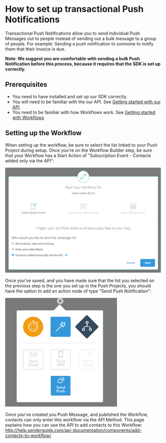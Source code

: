 # How to set up transactional Push Notifications
Transactional Push Notifications allow you to send individual Push Messages out to people instead of sending out a bulk message to a group of people. For example: Sending a push notification to someone to notify them that their invoice is due.

**Note: We suggest you are comfortable with sending a bulk Push Notification before this process, because it requires that the SDK is set up correctly.**

## Prerequisites
- You need to have installed and set up our SDK correctly. 
- You will need to be familiar with the our API. See [Getting started with our API](http://help.senderguide.com/api-documentation/getting-started-with-our-api/).
- You need to be familiar with how Workflows work. See [Getting started with Workflows](http://help.senderguide.com/resources/guide-books/getting-started-with-workflows/)

## Setting up the Workflow
When setting up the workflow, be sure to select the list linked to your Push Project during setup. Once you're on the Workflow Builder step, be sure that your Workflow has a Start Action of "Subscription Event - Contacts added only via the API":

![](start_workflow_on.png)

Once you've saved, and you have made sure that the list you selected on the previous step is the one you set up in the Push Projects, you should have the option to add an action node of type "Send Push Notification":

![](workflow_select_action.png)

Once you've created you Push Message, and published the Workflow, contacts can only enter this workflow via the API Method. This page explains how you can use the API to add contacts to this Workflow: http://help.senderguide.com/api-documentation/components/add-contacts-to-workflow/
